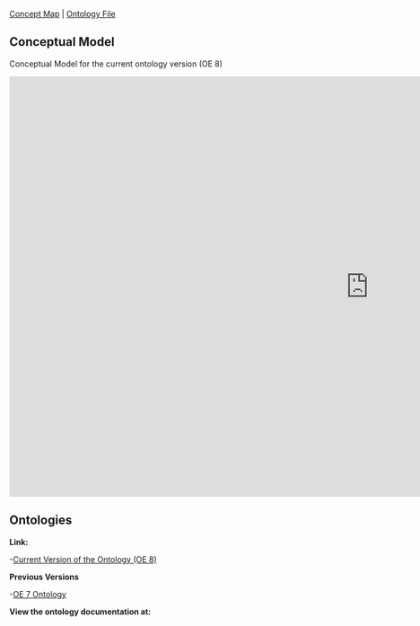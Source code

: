 [Concept Map](#conceptual-model) | [Ontology File](course-recommender.rdf)

## Conceptual Model

Conceptual Model for the current ontology version (OE 8)

<iframe src="https://docs.google.com/presentation/d/e/2PACX-1vT_hoVxISQjwSDF2v_LMlL0Ra3RqFPPKDsxnljISJsoO4n3FQXPezZor3k_aNq3nw/embed?start=false&loop=false&delayms=3000" frameborder="0" width="1280" height="749" allowfullscreen="true" mozallowfullscreen="true" webkitallowfullscreen="true"></iframe>

## Ontologies

**Link:**

-[Current Version of the Ontology (OE 8)](https://drive.google.com/file/d/1v9KZwQ4AZDXTUz2iHKb_jwY-ValCyj1g/view?usp=sharing)

**Previous Versions**

-[OE 7 Ontology](https://drive.google.com/file/d/1ARmCyA8xjANjzTvHzqkahsWC4y-itHmT/view?usp=sharing)

**View the ontology documentation at:**
